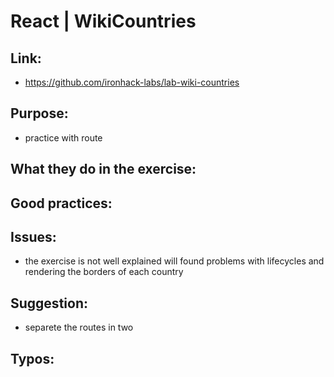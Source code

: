 # React | WikiCountries

## Link:
  - https://github.com/ironhack-labs/lab-wiki-countries

## Purpose:

- practice with route

## What they do in the exercise:



## Good practices:
  
## Issues:

- the exercise is not well explained will found problems with lifecycles and rendering the borders of each country

## Suggestion:

- separete the routes in two

## Typos:
